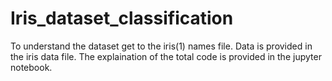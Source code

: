 # Iris_dataset_classification
  To understand the dataset get to the iris(1) names file.
  Data is provided in the iris data file.
  The explaination of the total code is provided in the jupyter notebook.
 
